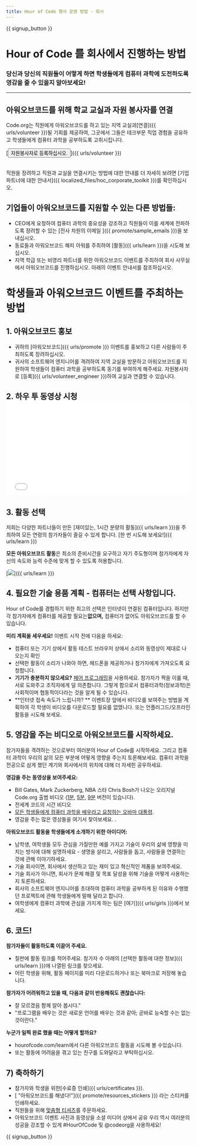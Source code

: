```yaml
---
title: Hour of Code 행사 운영 방법 - 회사
---
```


{{ signup_button }}

# Hour of Code 를 회사에서 진행하는 방법
### 당신과 당신의 직원들이 어떻게 하면 학생들에게 컴퓨터 과학에 도전하도록 영감을 줄 수 있을지 알아보세요!

***

## 아워오브코드를 위해 학교 교실과 자원 봉사자를 연결
Code.org는 직원에게 아워오브코드를 하고 있는 지역 교실과[연결]({{ urls/volunteer }})될 기회를 제공하여, 그곳에서 그들은 테크부문 직업 경험을 공유하고 학생들에게 컴퓨터 과학을 공부하도록 고취시킵니다.

[<button>자원봉사자로 등록하십시오.</button>]({{ urls/volunteer }})
<br>
<br>

직원을 장려하고 직원과 교실을 연결시키는 방법에 대한 안내를 더 자세히 보려면 [기업 파트너에 대한 안내서]({{ localized_files/hoc_corporate_toolkit }})를 확인하십시오.

## 기업들이 아워오브코드를 지원할 수 있는 다른 방법들:

- CEO에게 요청하여 컴퓨터 과학의 중요성을 강조하고 직원들이 이를 세계에 전파하도록 장려할 수 있는 [전사 차원의 이메일 ]({{ promote/sample_emails }})을 보내십시오.
- 동료들과 아워오브코드 해피 아워를 주최하여 [활동]({{ urls/learn }})을 시도해 보십시오.
- 지역 학급 또는 비영리 파트너를 위한 아워오브코드 이벤트를 주최하여 회사 사무실에서 아워오브코드를 진행하십시오. 아래의 이벤트 안내서를 참조하십시오.


# 학생들과 아워오브코드 이벤트를 주최하는 방법

## 1. 아워오브코드 홍보
- 귀하의 [아워오브코드]({{ urls/promote }}) 이벤트를 홍보하고 다른 사람들이 주최하도록 장려하십시오.
- 귀사의 소프트웨어 엔지니어를 격려하여  지역 교실을 방문하고 아워오브코드를 지원하여 학생들이 컴퓨터 과학을 공부하도록 동기를 부여하게 해주세요. 자원봉사자로 [등록]({{ urls/volunteer_engineer }})하여 교실과 연결할 수 있습니다.

## 2. 하우 투 동영상 시청 <iframe width="500" height="255" src="//www.youtube.com/embed/SrnvvWDm73k" frameborder="0" allowfullscreen mark="crwd-mark"></iframe>

## 3. 활동 선택
저희는 다양한 파트너들이 만든 [재미있는, 1시간 분량의 활동]({{ urls/learn }})을 주최하여 모든 연령의 참가자들이 즐길 수 있게 합니다. [한 번 시도해 보세요!]({{ urls/learn }})

**모든 아워오브코드 활동**은 최소의 준비시간을 요구하고 자기 주도형이며 참가자에게 자신의 속도와 능력 수준에 맞게 할 수 있도록 허용합니다.

[<img src="/images/fit-700/tutorials.png" />]({{ urls/learn }})

## 4. 필요한 기술 용품 계획 - 컴퓨터는 선택 사항입니다.

Hour of Code를 경험하기 위한 최고의 선택은 인터넷이 연결된 컴퓨터입니다. 하지만 각 참가자에게 컴퓨터를 제공할 필요는**없으며,** 컴퓨터가 없어도 아워오브코드를 할 수 있습니다.

**미리 계획을 세우세요!** 이벤트 시작 전에 다음을 하세요:

- 컴퓨터 또는 기기 상에서 활동 테스트 브라우저 상에서 소리와 동영상이 제대로 나오는지 확인
- 선택한 활동이 소리가 나와야 하면, 헤드폰을 제공하거나 참가자에게 가져오도록 요청합니다.
- **기기가 충분하지 않으세요?**  [페어 프로그래밍](https://www.youtube.com/watch?v=vgkahOzFH2Q)을 사용하세요. 참가자가 짝을 이룰 때, 서로 도와주고 조직자에게 덜 의존합니다. 그렇게 함으로서 컴퓨터과학(정보과학)은 사회적이며 협동적이다라는 것을 알게 될 수 있습니다.
- **인터넷 접속 속도가 느립니까? ** 이벤트장 앞에서 비디오를 보여주는 방법을 계획하여  각 학생이  비디오를 다운로드할 필요를 없앴니다. 또는 언플러그드/오프라인 활동을 시도해 보세요.

## 5.  영감을 주는 비디오로 아워오브코드를 시작하세요.
참가자들을 격려하는 것으로부터 여러분의 Hour of Code를 시작하세요. 그리고 컴퓨터 과학이 우리의 삶의 모든 부분에 어떻게 영향을 주는지 토론해보세요. 컴퓨터 과학을 전공으로 삼게 했던 계기와 회사에서의 위치에 대해 더 자세힌 공우하세요.

**영감을 주는 동영상을 보여주세요:**

- Bill Gates, Mark Zuckerberg, NBA 스타 Chris Bosh가 나오는 오리지널 Code.org 출범 비디오 ([1분](https://www.youtube.com/watch?v=qYZF6oIZtfc), [5분](https://www.youtube.com/watch?v=nKIu9yen5nc),  [9분](https://www.youtube.com/watch?v=dU1xS07N-FA) 버전이 있습니다).
- 전세계 코드의 시간 비디오 [](https://www.youtube.com/watch?v=KsOIlDT145A)
- [모든 학생들에게 컴퓨터 과학을 배우라고 요청하는 오바마 대통령](https://www.youtube.com/watch?v=6XvmhE1J9PY).
- 영감을 주는 많은 영상들을 여기서 찾아보세요. [](https://www.youtube.com/playlist?list=PLzdnOPI1iJNfpD8i4Sx7U0y2MccnrNZuP).

**아워오브코드 활동을 학생들에게 소개하기 위한 아이디어:**

- 남학생, 여학생들 모두 관심을 가질만한 예를 가지고 기술이 우리의 삶에 영향을 미치는 방식에 대해 설명하세요 - 생명을 살리고, 사람들을 돕고, 사람들을 연결하는 것에 관해 이야기하세요.
- 기술 회사이면, 회사에서 생산하고 있는 재미 있고 혁신적인 제품을 보여주세요.
- 기술 회사가 아니면, 회사가 문제 해결 및 목표 달성을 위해 기술을 어떻게 사용하는지 토론하세요.
- 회사의 소프트웨어 엔지니어를 초대하여 컴퓨터 과학을 공부하게 된 이유와 수행했던 프로젝트에 관해 학생들에게 말해 달라고 합니다.
- 여학생에게 컴퓨터 과학에 관심을 가지게 하는 팀은 [여기]({{ urls/girls }})에서 보세요.

## 6. 코드!
**참가자들이 활동하도록 이끌어 주세요.**

- 칠판에 활동 링크를 적어주세요. 참가자 수 아래의  [선택한 활동에 대한 정보]({{ urls/learn }})에 나열된 링크를 찾으세요.
- 어린 학생을 위해, 활동 페이지를 미리 다운로드하거나 또는 북마크로 저장해 놓습니다.

**참가자가 어려워하고 있을 때, 다음과 같이 반응해줘도 괜찮습니다:**

- 잘 모르겠음 함께 알아 봅시다."
- "프로그램을 배우는 것은 새로운 언어를 배우는 것과 같아; 곧바로 능숙할 수는 없는 것이란다."

**누군가 일찍 완료 했을 때는 어떻게 할까요?**

- hourofcode.com/learn에서 다른 아워오브코드 활동을 시도해 볼 수있습니다.
- 또는 활동에 어려움을 겪고 있는 친구를 도와달라고 부탁하십시오.

## 7) 축하하기

- 참가자와 학생을 위한[수료증 인쇄]({{ urls/certificates }}).
- [ "아워오브코드를 해냈다!"]({{ promote/resources_stickers }}) 라는 스티커를 인쇄하세요.
- 직원들을 위해 [맞춤형 티셔츠](http://blog.code.org/post/132608499493/hour-of-code-shirts-and-more)를 주문하세요.
- 아워오브코드 이벤트 사진과 동영상을 소셜 미디어 상에서 공유 우리 역시 여러분의 성공을 강조할 수 있게 #HourOfCode 및 @codeorg을 사용하세요!

{{ signup_button }}
